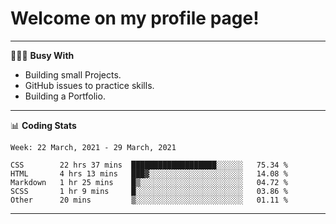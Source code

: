 # Welcome on my profile page!
<!-- print(("dralla"[::-1]+"s").capitalize()) -->

---
👨🏻‍💻 **Busy With**
* Building small Projects.
* GitHub issues to practice skills.
* Building a Portfolio.

---
📊 **Coding Stats**
<!--START_SECTION:waka-->
```text
Week: 22 March, 2021 - 29 March, 2021

CSS        22 hrs 37 mins  ███████████████████░░░░░░   75.34 % 
HTML       4 hrs 13 mins   ███▓░░░░░░░░░░░░░░░░░░░░░   14.08 % 
Markdown   1 hr 25 mins    █▒░░░░░░░░░░░░░░░░░░░░░░░   04.72 % 
SCSS       1 hr 9 mins     █░░░░░░░░░░░░░░░░░░░░░░░░   03.86 % 
Other      20 mins         ▒░░░░░░░░░░░░░░░░░░░░░░░░   01.11 % 
```
<!--END_SECTION:waka-->

---

